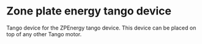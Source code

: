 # Zone plate energy tango device 

Tango device for the ZPEnergy tango device. This device can be placed on top of any other Tango motor.

